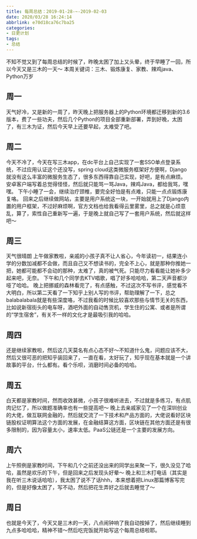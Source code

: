```yaml
---
title: 每周总结：2019-01-28-~-2019-02-03
date: 2020/03/28 16:24:14
abbrlink: e70d18ca76c7ba25
categories:
- 日更计划
tags:
- 总结
---
```

不知不觉又到了每周总结的时候了，昨晚太困了加上又头晕，终于早睡了一回，所以今天又是三木的一天～
本周关键词：三木、锻炼康复、家教、辣鸡java、Python万岁

## 周一
天气好冷，又是新的一周了，昨天晚上把服务器上的Python环境都迁移到新的3.6版本，费了一些功夫，然后几个Python的项目全部重新部署，弄到好晚，太困了，有三木为证，然后今天早上还要早起，太难受了吧。

## 周二
今天不冷了，今天在写三木app，在dc平台上自己实现了一套SSO单点登录系统，不过应用认证这个还没写，spring cloud这类微服务框架好方便啊，Django就没有这么丰富的微服务生态了，很多东西得靠自己实现，好吧，是有点麻烦。
安卓客户端写着总觉得怪怪，然后就只能骂一骂Java，辣鸡Java，都给我骂，嘿嘿。
下午小睡了一会，继续治疗颈椎，要完全好怕是有点难，只能一点点锻炼康复咯。
回来之后继续做网站，主要是用户系统这一块，一开始就用上了Django内置的用户框架，不过好麻烦啊，官方文档也给我看得云里雾里，总之就是心烦意乱，算了，索性自己重新写一遍，于是晚上就自己写了一套用户系统，然后就这样吧～

## 周三
天气很晴朗
上午做家教啦，亲戚的小孩子真不让人省心，今年读初一，结果连小学的分数加减都不会做，而且自己又不想读书的，完全不上心，就是那种你推她一把，她都可能都不会动的那种，太难了，真的被气死。只能尽力看看能让她补多少起来吧，无奈。
下午和几个同学去KTV唱歌，唱了好多哈哈哈，第二天声音都沙哑了哈哈。
晚上把挪威的森林看完了，有点感触，不过这次不写书评，感觉看不大明白，所以第二天看了一下知乎上别人写的书评，帮助理解了一下，总之balabalabala就是有些深度咯，不过我看的时候比较喜欢那些与情节无关的东西，比如说新宿街头的电车呀，酒吧外面的自动售货机，学生住的公寓、或者是所谓的“学生宿舍”，有关不一样的文化才是最吸引我的哈哈。

## 周四
还是继续家教啦，然后这几天莫名有点心态不好～不知道什么鬼，问题应该不大，然后又很可恶的把知乎装回来了，一直在看，太好玩了，知乎现在基本就是一个讲故事的平台，什么都有。看个乐呗，消磨时间必备的哈哈。

## 周五
白天都是家教时间，然而收效甚微，小孩子很难听进去，不过就是多练习，有点肌肉记忆了，所以做题准确率也有一些提高吧～
晚上去亲戚家见了一个在深圳创业的大佬，做互联网金融的，然后就交流了一下技术和产品方面的，大佬说看好区块链股权证明算法这个方面的发展，在金融结算这方面，区块链在其他方面还是有很多限制的，因为容量太小，速率太低。PaaS公链还是一个主要的发展方向。

## 周六
上午照例是家教时间，下午和几个之前还没出来的同学出来聚一下，很久没见了哈哈，虽然是欢乐的下午，但是回来之后发现头好晕～
晚上和三木打电话（其实是我在听三木说话哈哈），我太困了说不了话hhh，本来想着把Linux那篇博客写完的，但是好像太困了，写不动，然后把花生弄好之后就去睡觉了～


## 周日
也就是今天了，今天又是三木的一天，八点闹钟响了我自动按掉了，然后继续睡到九点多哈哈哈，精神不错～然后吃完饭就开始写这个每周总结啦耶。
